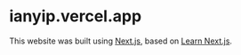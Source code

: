 # ianyip.vercel.app

This website was built using [Next.js](https://nextjs.org/), based on [Learn Next.js](https://nextjs.org/learn/foundations/about-nextjs).
